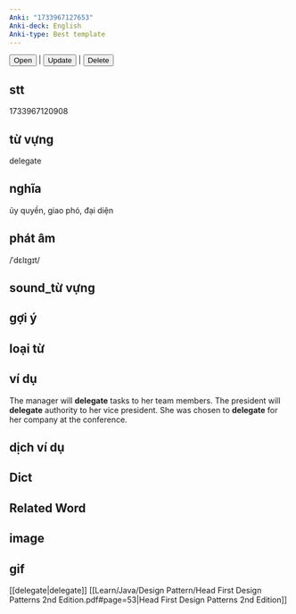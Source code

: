 ```yaml
---
Anki: "1733967127653"
Anki-deck: English
Anki-type: Best template
---
```

<button class="anki-btn-open">Open</button> | <button class="anki-btn-update">Update</button> | <button class="anki-btn-delete">Delete</button>

## stt
1733967120908
## từ vựng
delegate
## nghĩa
ủy quyền, giao phó, đại diện
## phát âm
/ˈdɛlɪɡɪt/

## sound_từ vựng

## gợi ý

## loại từ

## ví dụ
The manager will **delegate** tasks to her team members.
The president will **delegate** authority to her vice president.
She was chosen to **delegate** for her company at the conference.
## dịch ví dụ

## Dict

## Related Word

## image

## gif
[[delegate|delegate]]
[[Learn/Java/Design Pattern/Head First Design Patterns 2nd Edition.pdf#page=53|Head First Design Patterns 2nd Edition]]
